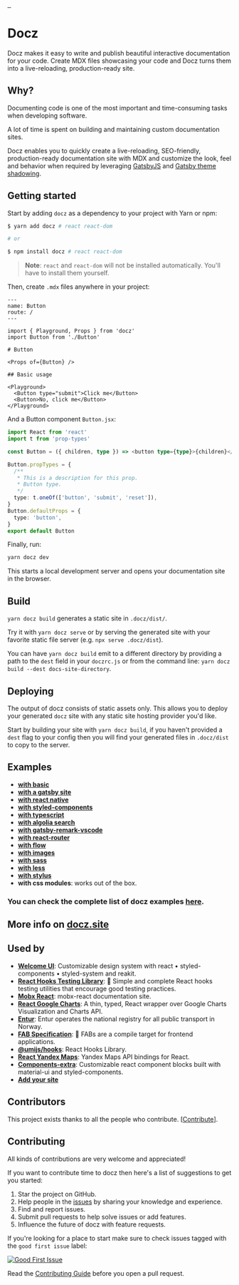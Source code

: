 <p align="left">
  <a href="https://www.npmjs.com/package/docz" target="_blank">
    <img src="https://badgen.net/npm/v/docz" alt="">
  </a>
  <a href="LICENSE.md" target="_blank">
    <img src="https://badgen.net/badge/license/MIT/blue" alt="">
  </a>
  <a href="https://www.npmjs.com/package/docz" target="_blank">
    <img src="https://badgen.net/npm/dt/docz" alt="">
  </a>
</p>

# Docz

Docz makes it easy to write and publish beautiful interactive documentation for your code.
Create MDX files showcasing your code and Docz turns them into a live-reloading, production-ready site.

## Why?

Documenting code is one of the most important and time-consuming tasks when developing software.

A lot of time is spent on building and maintaining custom documentation sites.

Docz enables you to quickly create a live-reloading, SEO-friendly, production-ready documentation site with MDX and customize the look, feel and behavior when required by leveraging [GatsbyJS](https://www.gatsbyjs.org) and [Gatsby theme shadowing](https://www.gatsbyjs.org/docs/themes/shadowing/).

## Getting started

Start by adding `docz` as a dependency to your project with Yarn or npm:

```bash
$ yarn add docz # react react-dom

# or

$ npm install docz # react react-dom
```

> **Note**: `react` and `react-dom` will not be installed automatically. You'll have to install them yourself.

Then, create `.mdx` files anywhere in your project:

```mdx
---
name: Button
route: /
---

import { Playground, Props } from 'docz'
import Button from './Button'

# Button

<Props of={Button} />

## Basic usage

<Playground>
  <Button type="submit">Click me</Button>
  <Button>No, click me</Button>
</Playground>
```

And a Button component `Button.jsx`:

```typescript
import React from 'react'
import t from 'prop-types'

const Button = ({ children, type }) => <button type={type}>{children}</button>

Button.propTypes = {
  /**
   * This is a description for this prop.
   * Button type.
   */
  type: t.oneOf(['button', 'submit', 'reset']),
}
Button.defaultProps = {
  type: 'button',
}
export default Button
```

Finally, run:

```bash
yarn docz dev
```

This starts a local development server and opens your documentation site in the browser.

## Build

`yarn docz build` generates a static site in `.docz/dist/`.

Try it with `yarn docz serve` or by serving the generated site with your favorite static file server (e.g. `npx serve .docz/dist`).

You can have `yarn docz build` emit to a different directory by providing a path to the `dest` field in your `doczrc.js` or from the command line: `yarn docz build --dest docs-site-directory`.

## Deploying

The output of docz consists of static assets only.
This allows you to deploy your generated `docz` site with any static site hosting provider you'd like.

Start by building your site with `yarn docz build`, if you haven't provided a `dest` flag to your config then you will find your generated files in `.docz/dist` to copy to the server.

## Examples

- **[with basic](https://github.com/doczjs/docz/tree/main/examples/basic)**
- **[with a gatsby site](https://github.com/doczjs/docz/tree/main/examples/gatsby)**
- **[with react native](https://github.com/doczjs/docz/tree/main/examples/react-native)**
- **[with styled-components](https://github.com/doczjs/docz/tree/main/examples/styled-components)**
- **[with typescript](https://github.com/doczjs/docz/tree/main/examples/typescript)**
- **[with algolia search](https://github.com/doczjs/docz/tree/main/examples/with-algolia-search)**
- **[with gatsby-remark-vscode](https://github.com/doczjs/docz/tree/main/examples/with-gatsby-remark-vscode)**
- **[with react-router](https://github.com/doczjs/docz/tree/main/examples/react-router)**
- **[with flow](https://github.com/doczjs/docz/tree/main/examples/flow)**
- **[with images](https://github.com/doczjs/docz/tree/main/examples/images)**
- **[with sass](https://github.com/doczjs/docz/tree/main/examples/sass)**
- **[with less](https://github.com/doczjs/docz/tree/main/examples/less)**
- **[with stylus](https://github.com/doczjs/docz/tree/main/examples/css-stylus)**
- **with css modules**: works out of the box.

### You can check the complete list of docz examples [here](https://github.com/doczjs/docz/tree/main/examples).

## More info on [docz.site](https://docz.site)

## Used by

- **[Welcome UI](https://welcome-ui.com/)**: Customizable design system with react • styled-components • styled-system and reakit.
- **[React Hooks Testing Library](https://react-hooks-testing-library.com/)**: 🐏 Simple and complete React hooks testing utilities that encourage good testing practices.
- **[Mobx React](https://mobx-react.js.org/)**: mobx-react documentation site.
- **[React Google Charts](https://react-google-charts.com/)**: A thin, typed, React wrapper over Google Charts Visualization and Charts API.
- **[Entur](https://developer.entur.org/)**: Entur operates the national registry for all public transport in Norway.
- **[FAB Specification](https://fab.dev/)**: 💎 FABs are a compile target for frontend applications.
- **[@umijs/hooks](https://hooks.umijs.org/)**: React Hooks Library.
- **[React Yandex Maps](https://react-yandex-maps.now.sh/)**: Yandex Maps API bindings for React.
- **[Components-extra](https://components-extra.netlify.com)**: Customizable react component blocks built with material-ui and styled-components.
- **[Add your site](https://github.com/doczjs/docz/edit/main/README.md)**

## Contributors

This project exists thanks to all the people who contribute. [[Contribute](CONTRIBUTING.md)].

<a href="https://github.com/doczjs/docz/graphs/contributors">
<!-- <img src="https://opencollective.com/docz/contributors.svg?width=890&button=false" /> -->
</a>

## Contributing

All kinds of contributions are very welcome and appreciated!

If you want to contribute time to docz then here's a list of suggestions to get you started:

1. Star the project on GitHub.
2. Help people in the [issues](https://github.com/doczjs/docz/issues?q=is%3Aissue+is%3Aopen+sort%3Aupdated-desc) by sharing your knowledge and experience.
3. Find and report issues.
4. Submit pull requests to help solve issues or add features.
5. Influence the future of docz with feature requests.

If you're looking for a place to start make sure to check issues tagged with the `good first issue` label:

[![Good First Issue](https://img.shields.io/github/issues/doczjs/docz/good%20first%20issue.svg)](https://github.com/doczjs/docz/issues?q=is%3Aopen+is%3Aissue+label%3A%22good+first+issue%22)

Read the [Contributing Guide](/CONTRIBUTING.md) before you open a pull request.

<!-- You can also sponsor us via OpenCollective to help secure docz's future.

<p align="center">
  <a href="https://opencollective.com/docz" target="_blank">
    <img src="https://cdn-std.dprcdn.net/files/acc_649651/Q5nVhT" height="80" alt="Open Collective">
  </a>
</p> -->

